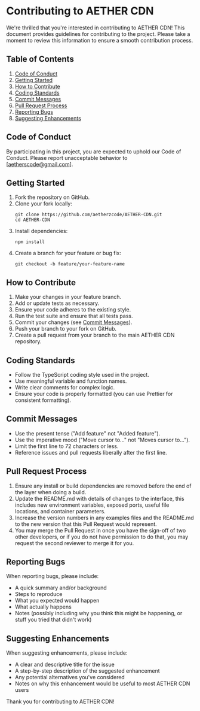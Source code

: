 # Contributing to AETHER CDN

We're thrilled that you're interested in contributing to AETHER CDN! This document provides guidelines for contributing to the project. Please take a moment to review this information to ensure a smooth contribution process.

## Table of Contents

1. [Code of Conduct](#code-of-conduct)
2. [Getting Started](#getting-started)
3. [How to Contribute](#how-to-contribute)
4. [Coding Standards](#coding-standards)
5. [Commit Messages](#commit-messages)
6. [Pull Request Process](#pull-request-process)
7. [Reporting Bugs](#reporting-bugs)
8. [Suggesting Enhancements](#suggesting-enhancements)

## Code of Conduct

By participating in this project, you are expected to uphold our Code of Conduct. Please report unacceptable behavior to [aetherscode@gmail.com].

## Getting Started

1. Fork the repository on GitHub.
2. Clone your fork locally:
   ```
   git clone https://github.com/aetherzcode/AETHER-CDN.git
   cd AETHER-CDN
   ```
3. Install dependencies:
   ```
   npm install
   ```
4. Create a branch for your feature or bug fix:
   ```
   git checkout -b feature/your-feature-name
   ```

## How to Contribute

1. Make your changes in your feature branch.
2. Add or update tests as necessary.
3. Ensure your code adheres to the existing style.
4. Run the test suite and ensure that all tests pass.
5. Commit your changes (see [Commit Messages](#commit-messages)).
6. Push your branch to your fork on GitHub.
7. Create a pull request from your branch to the main AETHER CDN repository.

## Coding Standards

- Follow the TypeScript coding style used in the project.
- Use meaningful variable and function names.
- Write clear comments for complex logic.
- Ensure your code is properly formatted (you can use Prettier for consistent formatting).

## Commit Messages

- Use the present tense ("Add feature" not "Added feature").
- Use the imperative mood ("Move cursor to..." not "Moves cursor to...").
- Limit the first line to 72 characters or less.
- Reference issues and pull requests liberally after the first line.

## Pull Request Process

1. Ensure any install or build dependencies are removed before the end of the layer when doing a build.
2. Update the README.md with details of changes to the interface, this includes new environment variables, exposed ports, useful file locations, and container parameters.
3. Increase the version numbers in any examples files and the README.md to the new version that this Pull Request would represent.
4. You may merge the Pull Request in once you have the sign-off of two other developers, or if you do not have permission to do that, you may request the second reviewer to merge it for you.

## Reporting Bugs

When reporting bugs, please include:

- A quick summary and/or background
- Steps to reproduce
- What you expected would happen
- What actually happens
- Notes (possibly including why you think this might be happening, or stuff you tried that didn't work)

## Suggesting Enhancements

When suggesting enhancements, please include:

- A clear and descriptive title for the issue
- A step-by-step description of the suggested enhancement
- Any potential alternatives you've considered
- Notes on why this enhancement would be useful to most AETHER CDN users

Thank you for contributing to AETHER CDN!

